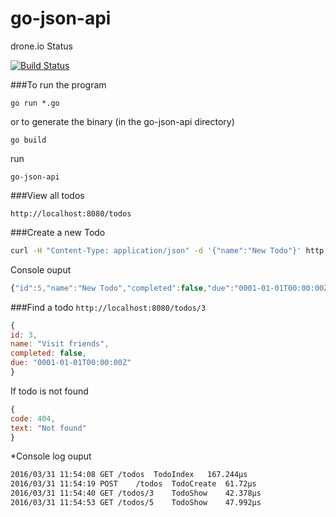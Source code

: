 # go-json-api

drone.io Status

[![Build Status](https://drone.io/github.com/ehernandez-xk/go-json-api/status.png)](https://drone.io/github.com/ehernandez-xk/go-json-api/latest)

###To run the program

``go run *.go``

or to generate the binary (in the go-json-api directory)

``go build``

run

``go-json-api``

###View all todos

``http://localhost:8080/todos``

###Create a new Todo
```bash
curl -H "Content-Type: application/json" -d '{"name":"New Todo"}' http://localhost:8080/todos
```

Console ouput
```javascript
{"id":5,"name":"New Todo","completed":false,"due":"0001-01-01T00:00:00Z"}
```
###Find a todo
``http://localhost:8080/todos/3``


```javascript
{
id: 3,
name: "Visit friends",
completed: false,
due: "0001-01-01T00:00:00Z"
}
```

If todo is not found
```javascript
{
code: 404,
text: "Not found"
}
```

*Console log ouput
```bash
2016/03/31 11:54:08 GET	/todos	TodoIndex	167.244µs
2016/03/31 11:54:19 POST	/todos	TodoCreate	61.72µs
2016/03/31 11:54:40 GET	/todos/3	TodoShow	42.378µs
2016/03/31 11:54:53 GET	/todos/5	TodoShow	47.992µs
```
